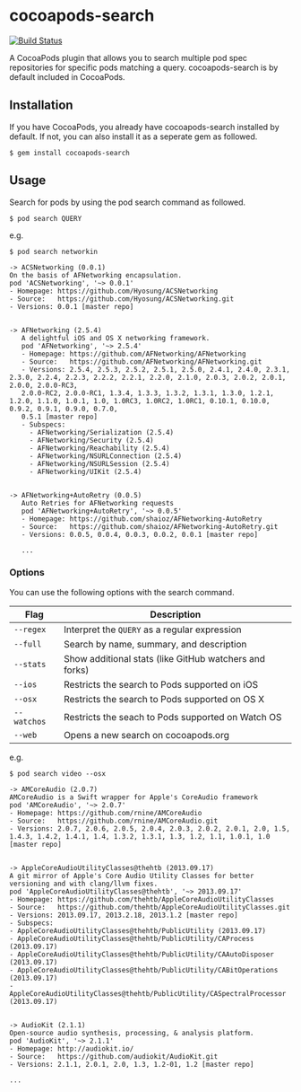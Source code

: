 # cocoapods-search

[![Build Status](https://travis-ci.org/CocoaPods/cocoapods-search.svg)](https://travis-ci.org/CocoaPods/cocoapods-search)

A CocoaPods plugin that allows you to search multiple pod spec repositories for specific pods matching a query. cocoapods-search is by default included in CocoaPods.

## Installation

If you have CocoaPods, you already have cocoapods-search installed by default. If not, you can also install it as a seperate gem as followed.

    $ gem install cocoapods-search

## Usage

Search for pods by using the pod search command as followed.

    $ pod search QUERY

e.g.

    $ pod search networkin

    -> ACSNetworking (0.0.1)
    On the basis of AFNetworking encapsulation.
    pod 'ACSNetworking', '~> 0.0.1'
    - Homepage: https://github.com/Hyosung/ACSNetworking
    - Source:   https://github.com/Hyosung/ACSNetworking.git
    - Versions: 0.0.1 [master repo]


    -> AFNetworking (2.5.4)
       A delightful iOS and OS X networking framework.
       pod 'AFNetworking', '~> 2.5.4'
       - Homepage: https://github.com/AFNetworking/AFNetworking
       - Source:   https://github.com/AFNetworking/AFNetworking.git
       - Versions: 2.5.4, 2.5.3, 2.5.2, 2.5.1, 2.5.0, 2.4.1, 2.4.0, 2.3.1, 2.3.0, 2.2.4, 2.2.3, 2.2.2, 2.2.1, 2.2.0, 2.1.0, 2.0.3, 2.0.2, 2.0.1, 2.0.0, 2.0.0-RC3,
       2.0.0-RC2, 2.0.0-RC1, 1.3.4, 1.3.3, 1.3.2, 1.3.1, 1.3.0, 1.2.1, 1.2.0, 1.1.0, 1.0.1, 1.0, 1.0RC3, 1.0RC2, 1.0RC1, 0.10.1, 0.10.0, 0.9.2, 0.9.1, 0.9.0, 0.7.0,
       0.5.1 [master repo]
       - Subspecs:
         - AFNetworking/Serialization (2.5.4)
         - AFNetworking/Security (2.5.4)
         - AFNetworking/Reachability (2.5.4)
         - AFNetworking/NSURLConnection (2.5.4)
         - AFNetworking/NSURLSession (2.5.4)
         - AFNetworking/UIKit (2.5.4)


    -> AFNetworking+AutoRetry (0.0.5)
       Auto Retries for AFNetworking requests
       pod 'AFNetworking+AutoRetry', '~> 0.0.5'
       - Homepage: https://github.com/shaioz/AFNetworking-AutoRetry
       - Source:   https://github.com/shaioz/AFNetworking-AutoRetry.git
       - Versions: 0.0.5, 0.0.4, 0.0.3, 0.0.2, 0.0.1 [master repo]

       ...

### Options

You can use the following options with the search command.

| Flag        | Description                                            |
| ----------- | ------------------------------------------------------ |
| `--regex`   | Interpret the `QUERY` as a regular expression          |
| `--full`    | Search by name, summary, and description               |
| `--stats`   | Show additional stats (like GitHub watchers and forks) |
| `--ios`     | Restricts the search to Pods supported on iOS          |
| `--osx`     | Restricts the search to Pods supported on OS X         |
| `--watchos` | Restricts the seach to Pods supported on Watch OS      |
| `--web`     | Opens a new search on cocoapods.org                    |

e.g.

    $ pod search video --osx

    -> AMCoreAudio (2.0.7)
    AMCoreAudio is a Swift wrapper for Apple's CoreAudio framework
    pod 'AMCoreAudio', '~> 2.0.7'
    - Homepage: https://github.com/rnine/AMCoreAudio
    - Source:   https://github.com/rnine/AMCoreAudio.git
    - Versions: 2.0.7, 2.0.6, 2.0.5, 2.0.4, 2.0.3, 2.0.2, 2.0.1, 2.0, 1.5, 1.4.3, 1.4.2, 1.4.1, 1.4, 1.3.2, 1.3.1, 1.3, 1.2, 1.1, 1.0.1, 1.0 [master repo]


    -> AppleCoreAudioUtilityClasses@thehtb (2013.09.17)
    A git mirror of Apple's Core Audio Utility Classes for better versioning and with clang/llvm fixes.
    pod 'AppleCoreAudioUtilityClasses@thehtb', '~> 2013.09.17'
    - Homepage: https://github.com/thehtb/AppleCoreAudioUtilityClasses
    - Source:   https://github.com/thehtb/AppleCoreAudioUtilityClasses.git
    - Versions: 2013.09.17, 2013.2.18, 2013.1.2 [master repo]
    - Subspecs:
    - AppleCoreAudioUtilityClasses@thehtb/PublicUtility (2013.09.17)
    - AppleCoreAudioUtilityClasses@thehtb/PublicUtility/CAProcess (2013.09.17)
    - AppleCoreAudioUtilityClasses@thehtb/PublicUtility/CAAutoDisposer (2013.09.17)
    - AppleCoreAudioUtilityClasses@thehtb/PublicUtility/CABitOperations (2013.09.17)
    - AppleCoreAudioUtilityClasses@thehtb/PublicUtility/CASpectralProcessor (2013.09.17)


    -> AudioKit (2.1.1)
    Open-source audio synthesis, processing, & analysis platform.
    pod 'AudioKit', '~> 2.1.1'
    - Homepage: http://audiokit.io/
    - Source:   https://github.com/audiokit/AudioKit.git
    - Versions: 2.1.1, 2.0.1, 2.0, 1.3, 1.2-01, 1.2 [master repo]

    ...
